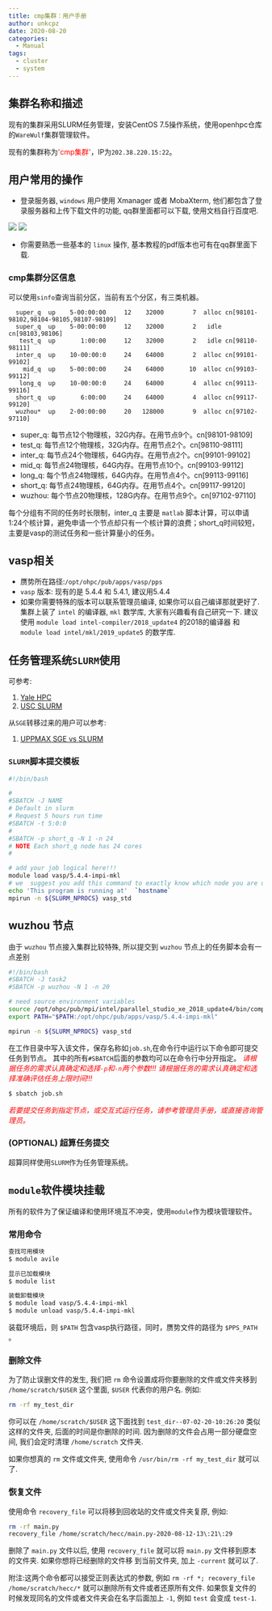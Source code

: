 ```yaml
---
title: cmp集群：用户手册
author: unkcpz
date: 2020-08-20
categories:
  - Manual
tags:
  - cluster
  - system
---
```


## 集群名称和描述

现有的集群采用SLURM任务管理，安装CentOS 7.5操作系统，使用openhpc仓库的`WareWulf`集群管理软件。

<!--more-->


现有的集群称为<span style="color:red">'cmp集群'</span>，IP为`202.38.220.15:22`。


## 用户常用的操作

- 登录服务器, `windows` 用户使用 Xmanager 或者 MobaXterm, 他们都包含了登录服务器和上传下载文件的功能, qq群里面都可以下载, 使用文档自行百度吧.

![](https://raw.githubusercontent.com/ChangChunHe/Sundries/master/baidu-1.png)
![](https://raw.githubusercontent.com/ChangChunHe/Sundries/master/baidu-2.jpg)

- 你需要熟悉一些基本的 `linux` 操作, 基本教程的pdf版本也可有在qq群里面下载.



### cmp集群分区信息
可以使用`sinfo`查询当前分区，当前有五个分区，有三类机器。

```
  super_q  up    5-00:00:00     12    32000        7  alloc cn[98101-98102,98104-98105,98107-98109]
  super_q  up    5-00:00:00     12    32000        2   idle cn[98103,98106]
   test_q  up       1:00:00     12    32000        2   idle cn[98110-98111]
  inter_q  up    10-00:00:0     24    64000        2  alloc cn[99101-99102]
    mid_q  up    5-00:00:00     24    64000       10  alloc cn[99103-99112]
   long_q  up    10-00:00:0     24    64000        4  alloc cn[99113-99116]
  short_q  up       6:00:00     24    64000        4  alloc cn[99117-99120]
  wuzhou*  up    2-00:00:00     20   128000        9  alloc cn[97102-97110]

```

- super_q: 每节点12个物理核，32G内存。在用节点9个。cn[98101-98109]
- test_q: 每节点12个物理核，32G内存。在用节点2个。cn[98110-98111]
- inter_q: 每节点24个物理核，64G内存。在用节点2个。cn[99101-99102]
- mid_q: 每节点24物理核，64G内存。在用节点10个。cn[99103-99112]
- long_q: 每个节点24物理核，64G内存。在用节点4个。cn[99113-99116]
- short_q: 每节点24物理核，64G内存。在用节点4个。cn[99117-99120]
- wuzhou:  每个节点20物理核，128G内存。在用节点9个。cn[97102-97110]

每个分组有不同的任务时长限制，inter_q 主要是 `matlab` 脚本计算，可以申请1:24个核计算，避免申请一个节点却只有一个核计算的浪费；short_q时间较短，
主要是vasp的测试任务和一些计算量小的任务。


## vasp相关

- 赝势所在路径:``/opt/ohpc/pub/apps/vasp/pps``
- `vasp` 版本: 现有的是 5.4.4 和 5.4.1, 建议用5.4.4
- 如果你需要特殊的版本可以联系管理员编译, 如果你可以自己编译那就更好了. 集群上装了 `intel` 的编译器, `mkl` 数学库, 大家有兴趣看有自己研究一下.
建议使用 `module load intel-compiler/2018_update4` 的2018的编译器 和 `module load intel/mkl/2019_update5` 的数学库.




## 任务管理系统`SLURM`使用

可参考:

1. [Yale HPC](https://research.computing.yale.edu/support/hpc/user-guide/slurm)
2. [USC SLURM](https://hpcc.usc.edu/support/documentation/slurm/)

从`SGE`转移过来的用户可以参考:

1. [UPPMAX SGE vs SLURM](https://www.uppmax.uu.se/support/user-guides/sge-vs-slurm-comparison/)

### `SLURM`脚本提交模板
```bash
#!/bin/bash

#
#SBATCH -J NAME
# Default in slurm
# Request 5 hours run time
#SBATCH -t 5:0:0
#
#SBATCH -p short_q -N 1 -n 24
# NOTE Each short_q node has 24 cores
#

# add your job logical here!!!
module load vasp/5.4.4-impi-mkl
# we  suggest you add this command to exactly know which node you are using
echo 'This program is running at'  `hostname`
mpirun -n ${SLURM_NPROCS} vasp_std
```

## wuzhou 节点
由于 `wuzhou` 节点接入集群比较特殊, 所以提交到 `wuzhou` 节点上的任务脚本会有一点差别

```bash
#!/bin/bash
#SBATCH -J task2
#SBATCH -p wuzhou -N 1 -n 20

# need source environment variables
source /opt/ohpc/pub/mpi/intel/parallel_studio_xe_2018_update4/bin/compilervars.sh intel64
export PATH="$PATH:/opt/ohpc/pub/apps/vasp/5.4.4-impi-mkl"

mpirun -n ${SLURM_NPROCS} vasp_std
```




在工作目录中写入该文件，保存名称如`job.sh`,在命令行中运行以下命令即可提交任务到节点。
其中的所有`#SBATCH`后面的参数均可以在命令行中分开指定。
<span style="color:red">*请根据任务的需求认真确定和选择`-p`和`-n`两个参数!!!*</span>
<span style="color:red">*请根据任务的需求认真确定和选择准确评估任务上限时间!!!*</span>

```sh
$ sbatch job.sh
```

<span style="color:red">*若要提交任务到指定节点，或交互式运行任务，请参考管理员手册，或直接咨询管理员。*</span>

### (OPTIONAL) 超算任务提交
超算同样使用`SLURM`作为任务管理系统。

## `module`软件模块挂载
所有的软件为了保证编译和使用环境互不冲突，使用`module`作为模块管理软件。

### 常用命令

```bash
查找可用模块
$ module avile

显示已加载模块
$ module list

装载卸载模块
$ module load vasp/5.4.4-impi-mkl
$ module unload vasp/5.4.4-impi-mkl
```

装载环境后，则 ``$PATH`` 包含vasp执行路径，同时，赝势文件的路径为 ``$PPS_PATH`` 。


### 删除文件
为了防止误删文件的发生, 我们把 `rm` 命令设置成将你要删除的文件或文件夹移到 `/home/scratch/$USER` 这个里面, `$USER` 代表你的用户名.
例如:

```bash
rm -rf my_test_dir
```

你可以在 `/home/scratch/$USER` 这下面找到 `test_dir--07-02-20-10:26:20` 类似这样的文件夹, 后面的时间是你删除的时间. 因为删除的文件会占用一部分硬盘空间, 我们会定时清理 `/home/scratch` 文件夹.


如果你想真的 `rm` 文件或文件夹, 使用命令 `/usr/bin/rm -rf my_test_dir` 就可以了.

### 恢复文件
使用命令 ``recovery_file`` 可以将移到回收站的文件或文件夹复原, 例如:

```bash
rm -rf main.py
recovery_file /home/scratch/hecc/main.py-2020-08-12-13\:21\:29
```
删除了 `main.py` 文件以后, 使用 ``recovery_file`` 就可以将 `main.py` 文件移到原本的文件夹. 如果你想将已经删除的文件移
到当前文件夹, 加上 `-current` 就可以了.

附注:这两个命令都可以接受正则表达式的参数, 例如 ``rm -rf *; recovery_file /home/scratch/hecc/*`` 就可以删除所有文件或者还原所有文件.
如果恢复文件的时候发现同名的文件或者文件夹会在名字后面加上 `-1`, 例如 `test` 会变成 `test-1`.

